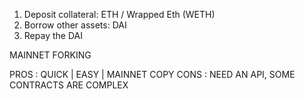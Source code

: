 1. Deposit collateral: ETH / Wrapped Eth (WETH)
2. Borrow other assets: DAI
3. Repay the DAI

MAINNET FORKING

PROS : QUICK | EASY | MAINNET COPY
CONS : NEED AN API, SOME CONTRACTS ARE COMPLEX
